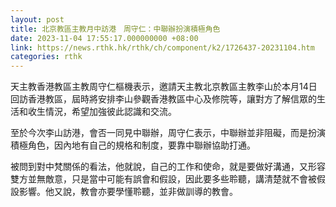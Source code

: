 ```yaml
---
layout: post
title: 北京教區主教月中訪港　周守仁：中聯辦扮演積極角色
date: 2023-11-04 17:55:17.000000000 +08:00
link: https://news.rthk.hk/rthk/ch/component/k2/1726437-20231104.htm
categories: rthk
---
```


天主教香港教區主教周守仁樞機表示，邀請天主教北京教區主教李山於本月14日回訪香港教區，屆時將安排李山參觀香港教區中心及修院等，讓對方了解信眾的生活和收生情況，希望加強彼此認識和交流。

至於今次李山訪港，會否一同見中聯辦，周守仁表示，中聯辦並非阻礙，而是扮演積極角色，因內地有自己的規格和制度，要靠中聯辦協助打通。

被問到對中梵關係的看法，他就說，自己的工作和使命，就是要做好溝通，又形容雙方並無敵意，只是當中可能有誤會和假設，因此要多些聆聽，講清楚就不會被假設影響。他又說，教會亦要學懂聆聽，並非做訓導的教會。
